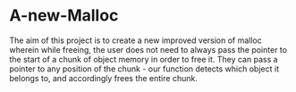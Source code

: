 # A-new-Malloc
The aim of this project is to create a new improved version of malloc wherein while freeing, the user does not need to always pass the pointer to the start of a chunk of object memory in order to free it. They can pass a pointer to any position of the chunk - our function detects which object it belongs to, and accordingly frees the entire chunk.
